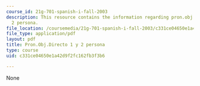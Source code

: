 ```yaml
---
course_id: 21g-701-spanish-i-fall-2003
description: This resource contains the information regarding pron.obj.directo 1 y
  2 persona.
file_location: /coursemedia/21g-701-spanish-i-fall-2003/c331ce04650e1a42d9f2fc162fb3f3b6_MIT21G_701F03_13prono.pdf
file_type: application/pdf
layout: pdf
title: Pron.Obj.Directo 1 y 2 persona
type: course
uid: c331ce04650e1a42d9f2fc162fb3f3b6

---
```

None